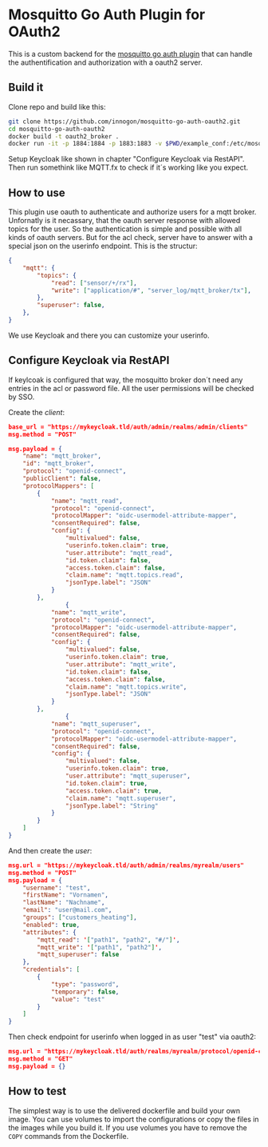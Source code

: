 # Mosquitto Go Auth Plugin for OAuth2

This is a custom backend for the [mosquitto go auth plugin](https://github.com/iegomez/mosquitto-go-auth) that can handle the authentification and authorization with a oauth2 server.

## Build it

Clone repo and build like this:

```bash
git clone https://github.com/innogon/mosquitto-go-auth-oauth2.git
cd mosquitto-go-auth-oauth2
docker build -t oauth2_broker .
docker run -it -p 1884:1884 -p 1883:1883 -v $PWD/example_conf:/etc/mosquitto oauth2_broker
```

Setup Keycloak like shown in chapter "Configure Keycloak via RestAPI". Then run somethink like MQTT.fx to check if it´s working like you expect.

## How to use

This plugin use oauth to authenticate and authorize users for a mqtt broker. Unfornatly is it necassary, that the oauth server response with allowed topics for the user. So the authentication is simple and possible with all kinds of oauth servers. But for the acl check, server have to answer with a special json on the userinfo endpoint. This is the structur: 

```json
{
    "mqtt": {
        "topics": {
            "read": ["sensor/+/rx"],
            "write": ["application/#", "server_log/mqtt_broker/tx"],
        },
        "superuser": false,
    },
}

```

We use Keycloak and there you can customize your userinfo.

## Configure Keycloak via RestAPI

If keylcoak is configured that way, the mosquitto broker don´t need any entries in the acl or password file. All the user permissions will be checked by SSO.

Create the *client*:

```json
base_url = "https://mykeycloak.tld/auth/admin/realms/admin/clients"
msg.method = "POST"

msg.payload = {
    "name": "mqtt_broker",
    "id": "mqtt_broker",
    "protocol": "openid-connect",
    "publicClient": false,
    "protocolMappers": [
        {
            "name": "mqtt_read",
            "protocol": "openid-connect",
            "protocolMapper": "oidc-usermodel-attribute-mapper",
            "consentRequired": false,
            "config": {
                "multivalued": false,
                "userinfo.token.claim": true,
                "user.attribute": "mqtt_read",
                "id.token.claim": false,
                "access.token.claim": false,
                "claim.name": "mqtt.topics.read",
                "jsonType.label": "JSON"
            }
        },
                {
            "name": "mqtt_write",
            "protocol": "openid-connect",
            "protocolMapper": "oidc-usermodel-attribute-mapper",
            "consentRequired": false,
            "config": {
                "multivalued": false,
                "userinfo.token.claim": true,
                "user.attribute": "mqtt_write",
                "id.token.claim": false,
                "access.token.claim": false,
                "claim.name": "mqtt.topics.write",
                "jsonType.label": "JSON"
            }
        },
                {
            "name": "mqtt_superuser",
            "protocol": "openid-connect",
            "protocolMapper": "oidc-usermodel-attribute-mapper",
            "consentRequired": false,
            "config": {
                "multivalued": false,
                "userinfo.token.claim": true,
                "user.attribute": "mqtt_superuser",
                "id.token.claim": true,
                "access.token.claim": true,
                "claim.name": "mqtt.superuser",
                "jsonType.label": "String"
            }
        }
    ]
}
```

And then create the *user*:

```json
msg.url = "https://mykeycloak.tld/auth/admin/realms/myrealm/users"
msg.method = "POST"
msg.payload = {
    "username": "test",
    "firstName": "Vornamen",
    "lastName": "Nachname",
    "email": "user@mail.com",
    "groups": ["customers_heating"],
    "enabled": true,
    "attributes": {
        "mqtt_read": '["path1", "path2", "#/"]',
        "mqtt_write": '["path1", "path2"]',
        "mqtt_superuser": false
    },
    "credentials": [
        {
            "type": "password",
            "temporary": false,
            "value": "test"
        }
    ]
}
```

Then check endpoint for userinfo when logged in as user "test" via oauth2:

```json
msg.url = "https://mykeycloak.tld/auth/realms/myrealm/protocol/openid-connect/userinfo"
msg.method = "GET"
msg.payload = {}
```

## How to test

The simplest way is to use the delivered dockerfile and build your own image. You can use volumes to import the configurations or copy the files in the images while you build it.
If you use volumes you have to remove the `COPY` commands from the Dockerfile.

